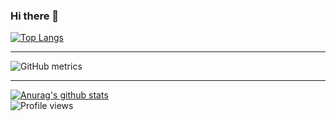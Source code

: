### Hi there 👋

[![Top Langs](https://github-readme-stats.vercel.app/api/top-langs/?username=lhenriquesouz&hide=css)](https://github.com/anuraghazra/github-readme-stats)
<hr />

![GitHub metrics](https://metrics.lecoq.io/lhenriquesouz)  

<hr />

[![Anurag's github stats](https://github-readme-stats.vercel.app/api?username=lhenriquesouz&theme=midnight-purple&count_private=true&show_icons=true&include_all_commits=true)](https://github.com/anuraghazra/github-readme-stats)
<br />
![Profile views](https://gpvc.arturio.dev/lhenriquesouz) 
<!--
**lhenriquesouz/lhenriquesouz** is a ✨ _special_ ✨ repository because its `README.md` (this file) appears on your GitHub profile.

Here are some ideas to get you started:

- 🔭 I’m currently working on ...
- 🌱 I’m currently learning ...
- 👯 I’m looking to collaborate on ...
- 🤔 I’m looking for help with ...
- 💬 Ask me about ...
- 📫 How to reach me: ...
- 😄 Pronouns: ...
- ⚡ Fun fact: ...
-->
